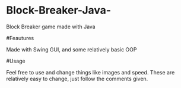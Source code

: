 # Block-Breaker-Java-

Block Breaker game made with Java

#Feautures

Made with Swing GUI, and some relatively basic OOP

#Usage

Feel free to use and change things like images and speed. These are relatively easy to change, just follow the comments given. 

